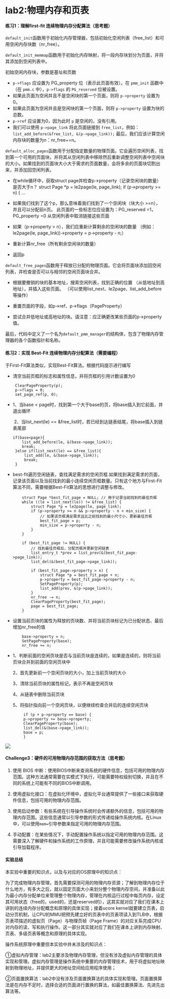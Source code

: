 # lab2:物理内存和页表

#### 练习1：理解first-fit 连续物理内存分配算法（思考题）

`default_init`函数用于初始化内存管理器，包括初始化空闲列表（free_list）和可用空闲内存块数（nr_free）。

`default_init_memmap`函数用于初始化内存映射，将一段内存块划分为页面，并将其添加到空闲列表中。

初始空闲内存块，参数是基址和页数

- `p->flags` 应设置为 PG_property 位（表示此页面有效）。在 `pmm_init` 函数中（在 `pmm.c` 中），`p->flags` 的 `PG_reserved` 位被设置。
- 如果此页面为空闲并且不是空闲块的第一个页面，则将 `p->property` 设置为0。
- 如果此页面为空闲并且是空闲块的第一个页面，则将 `p->property` 设置为块的总数。
- `p->ref` 应设置为0，因为此时 `p` 是空闲的，没有引用。
- 我们可以使用 `p->page_link` 将此页面链接到 `free_list`，例如：`list_add_before(&free_list, &(p->page_link));` 最后，我们应该计算空闲内存块的数量为n：nr_free+=n。

`default_alloc_pages`函数用于分配指定数量的物理页面。它会遍历空闲列表，找到第一个可用的页面块，并将其从空闲列表中移除然后重新调整空闲列表中空闲块的大小。如果找到的页面块大小大于需求的页面数量，会将多余的页面块切割出来，并添加回空闲列表。

- 在while循环中，获取struct page并检查p->property（记录空闲块的数量）是否大于n？
  struct Page *p = le2page(le, page_link);
  if (p->property >= n) { ...

- 如果我们找到了这个p，那么意味着我们找到了一个空闲块（块大小 >=n），并且可以分配前n页。
  此页面的一些标志位应设置为：PG_reserved =1，PG_property =0
  从空闲列表中取消链接这些页面

- 如果（p->property > n），我们应重新计算剩余的空闲块的数量
  （例如：le2page(le, page_link))->property = p->property - n;）

- 重新计算nr_free（所有剩余空闲块的数量）

- 返回p

`default_free_pages`函数用于释放已分配的物理页面。它会将页面块添加回空闲列表，并检查是否可以与相邻的空闲页面块合并。

- 根据要撤销的块的基本地址，搜索空闲列表，找到正确的位置
  （从低地址到高地址），并插入这些页面。 （可以使用list_next、le2page、list_add_before等操作）

- 重置页面的字段，如p->ref、p->flags（PageProperty）

- 尝试合并低地址或高地址的块。请注意：应正确更改某些页面的p->property值。

最后，代码中定义了一个名为`default_pmm_manager`的结构体，包含了物理内存管理器的各个函数指针和名称。

#### 练习2：实现 Best-Fit 连续物理内存分配算法（需要编程）

于First-Fit算法类似，实现Best-Fit算法。根据代码提示进行编写

- 清空当前页框的标志和属性信息，并将页框的引用计数设置为0
  
  ```
   ClearPageProperty(p);
   p->flags = 0;  
   set_page_ref(p, 0);
  ```

- 1、当base < page时，找到第一个大于base的页，将base插入到它前面，并退出循环
  
   2、当list_next(le) == &free_list时，若已经到达链表结尾，将base插入到链表尾部
  
  ```
  if(base<page){
      list_add_before(le, &(base->page_link));
      break;
   }else if(list_next(le) == &free_list){
       list_add(le, &(base->page_link));
       break;
   }
  ```

- best-fit遍历空闲链表，查找满足需求的空闲页框.如果找到满足需求的页面，记录该页面以及当前找到的最小连续空闲页框数量。只有这个地方与First-Fit算法不同，需要根据Best-Fit算法的思想进行调整与修改。
  
  ```
      struct Page *best_fit_page = NULL; // 用于记录当前找到的最佳页框
      while ((le = list_next(le)) != &free_list) {
          struct Page *p = le2page(le, page_link);
          if (p->property >= n && p->property - n < min_size) {
              // 如果该页框满足需求且比之前找到的最小尺寸小，更新最佳页框
              best_fit_page = p;
              min_size = p->property - n;
          }
      }
  
      if (best_fit_page != NULL) {
          // 找到最佳页框后，分配页框并更新空闲链表
          list_entry_t *prev = list_prev(&(best_fit_page->page_link));
          list_del(&(best_fit_page->page_link));
  
          if (best_fit_page->property > n) {
              struct Page *p = best_fit_page + n;
              p->property = best_fit_page->property - n;
              SetPageProperty(p);
              list_add(prev, &(p->page_link));
          }
          nr_free -= n;
          ClearPageProperty(best_fit_page);
          page = best_fit_page;
      }
  ```

- 设置当前页块的属性为释放的页块数、并将当前页块标记为已分配状态、最后增加nr_free的值
  
  ```
      base->property = n;
      SetPageProperty(base);
      nr_free += n;
  ```

- 1、判断前面的空闲页块是否与当前页块是连续的，如果是连续的，则将当前页块合并到前面的空闲页块中
  
  2、首先更新前一个空闲页块的大小，加上当前页块的大小
  
  3、清除当前页块的属性标记，表示不再是空闲页块
  
  4、从链表中删除当前页块
  
  5、将指针指向前一个空闲页块，以便继续检查合并后的连续空闲页块

```
        if (p + p->property == base) {
        p->property += base->property;
        ClearPageProperty(base);
        list_del(&(base->page_link));
        base = p;
        }
```

![](https://github.com/thvarmy/oswork/blob/master/picture/lab2/test.png?raw=true)

#### Challenge3：硬件的可用物理内存范围的获取方法（思考题）

1. 使用 BIOS 中断：使用BIOS中断来查询系统的硬件信息，包括可用的物理内存范围。这种方法通常需要在实模式下执行，可能需要特权级别切换，并且在不同的系统上可能有不同的BIOS中断调用。

2. 使用虚拟化接口：在虚拟化环境中，虚拟化平台通常提供了一些接口来获取硬件信息，包括可用的物理内存范围。

3. 使用启动参数：有些系统在引导操作系统时会传递额外的信息，包括可用的物理内存范围。这些信息通常以引导参数的形式传递给操作系统内核。在Linux中，可以使用`mem=`引导参数来指定可用的物理内存范围。

4. 手动配置：在某些情况下，手动配置操作系统以指定可用的物理内存范围。这需要深入了解硬件和操作系统的工作原理，并且可能需要修改操作系统内核或引导加载程序。

#### 实验总结

本实验中重要的知识点，以及与对应的OS原理中的知识点：

为了完成物理内存管理，首先需要探测可用的物理内存资源；了解到物理内存位于什么地方，有多大之后，就以固定页面大小来划分整个物理内存空间，并准备以此为最小内存分配单位来管理整个物理内存，管理在内核运行过程中每页内存，设定其可用状态（free的，used的，还是reserved的），这其实就对应了我们在课本上讲到的连续内存分配概念和原理的具体实现；接着ucore kernel就要建立页表，启动分页机制，让CPU的MMU把预先建立好的页表中的页表项读入到TLB中，根据页表项描述的虚拟页（Page）与物理页帧（Page Frame）的对应关系完成CPU对内存的读、写和执行操作。这一部分其实就对应了我们在课本上讲到内存映射、页表、多级页表等概念和原理的具体实现。



操作系统原理中重要但本实验中并未涉及的知识点：



①虚拟内存管理：lab2主要涉及物理内存管理，但没有涉及虚拟内存管理的具体实现和管理。虚拟内存管理是操作系统中重要的内存管理技术，用于将虚拟地址映射到物理地址，并提供更大的地址空间给应用程序使用；

②页面置换算法：lab2中没有涉及页面置换算法的具体实现和管理。页面置换算法是在内存不足时，选择合适的页面进行置换的算法，如最佳置换算法、先进先出算法等。
